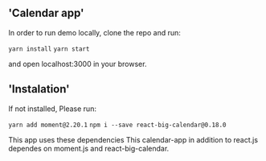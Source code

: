 ## 'Calendar app'

In order to run demo locally, clone the repo and run:

`yarn install`
`yarn start`

and open localhost:3000 in your browser.

## 'Instalation'

If not installed, Please run:

`yarn add moment@2.20.1`
`npm i --save react-big-calendar@0.18.0`

This app uses these dependencies 
This calendar-app in addition to react.js dependes on moment.js and react-big-calendar.